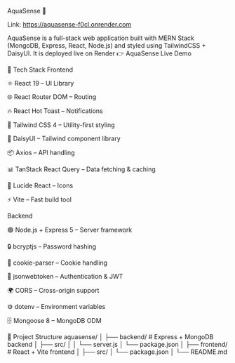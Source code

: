 AquaSense 🌊

Link: https://aquasense-f0cl.onrender.com

AquaSense is a full-stack web application built with MERN Stack (MongoDB, Express, React, Node.js) and styled using TailwindCSS + DaisyUI.
It is deployed live on Render 👉 AquaSense Live Demo

🚀 Tech Stack
Frontend

⚛️ React 19 – UI Library

🌐 React Router DOM – Routing

🔥 React Hot Toast – Notifications

🎨 Tailwind CSS 4 – Utility-first styling

🎨 DaisyUI – Tailwind component library

📦 Axios – API handling

📊 TanStack React Query – Data fetching & caching

🎨 Lucide React – Icons

⚡ Vite – Fast build tool

Backend

🟢 Node.js + Express 5 – Server framework

🔒 bcryptjs – Password hashing

🍪 cookie-parser – Cookie handling

🔑 jsonwebtoken – Authentication & JWT

🌍 CORS – Cross-origin support

⚙️ dotenv – Environment variables

🗄️ Mongoose 8 – MongoDB ODM

📂 Project Structure
aquasense/
│
├── backend/         # Express + MongoDB backend
│   ├── src/
│   │   └── server.js
│   └── package.json
│
├── frontend/        # React + Vite frontend
│   ├── src/
│   └── package.json
│
└── README.md

